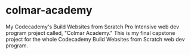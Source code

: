 # colmar-academy
My Codecademy's Build Websites from Scratch Pro Intensive web dev program project called, "Colmar Academy." This is my final capstone project for the whole Codecademy Build Websites from Scratch web dev program.
